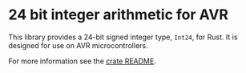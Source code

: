 # 24 bit integer arithmetic for AVR

This library provides a 24-bit signed integer type, `Int24`, for Rust.
It is designed for use on AVR microcontrollers.

For more information see the [crate README](avr-int24/README.md).
